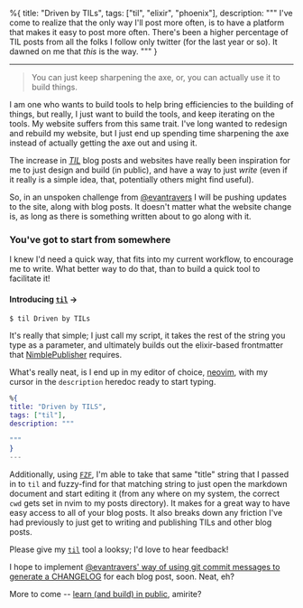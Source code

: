 %{
title: "Driven by TILs",
tags: ["til", "elixir", "phoenix"],
description: """
I've come to realize that the only way I'll post more often, is to have a
platform that makes it easy to post more often. There's been a higher
percentage of TIL posts from all the folks I follow only twitter (for the last
year or so). It dawned on me that _this_ is the way.
"""
}

---

> You can just keep sharpening the axe, or, you can actually use it to build things.

I am one who wants to build tools to help bring efficiencies to the building of things, but really, I just want to build the tools, and keep iterating on the tools. My website suffers from this same trait. I've long wanted to redesign and rebuild my website, but I just end up spending time sharpening the axe instead of actually getting the axe out and using it.

The increase in [_TIL_](https://dictionary.cambridge.org/us/dictionary/english/til) blog posts and websites have really been inspiration for me to just design and build (in public), and have a way to just _write_ (even if it really is a simple idea, that, potentially others might find useful).

So, in an unspoken challenge from [@evantravers](https://evantravers.com) I will be pushing updates to the site, along with blog posts. It doesn't matter what the website change is, as long as there is something written about to go along with it.

### You've got to start from somewhere

I knew I'd need a quick way, that fits into my current workflow, to encourage me to write. What better way to do that, than to build a quick tool to facilitate it!

#### Introducing [`til`](https://github.com/megalithic/dotfiles/blob/main/bin/til) ->

```bash
$ til Driven by TILs
```

It's really that simple; I just call my script, it takes the rest of the string you type as a parameter, and ultimately builds out the elixir-based frontmatter that [NimblePublisher](https://github.com/dashbitco/nimble_publisher) requires.

What's really neat, is I end up in my editor of choice, [neovim](https://github.com/neovim/neovim), with my cursor in the `description` heredoc ready to start typing.

```elixir
%{
title: "Driven by TILS",
tags: ["til"],
description: """

"""
}
---
```

Additionally, using [`FZF`](https://github.com/junegunn/fzf), I'm able to take that same "title" string that I passed in to `til` and fuzzy-find for that matching string to just open the markdown document and start editing it (from any where on my system, the correct `cwd` gets set in nvim to my posts directory). It makes for a great way to have easy access to all of your blog posts. It also breaks down any friction I've had previously to just get to writing and publishing TILs and other blog posts.

Please give my [`til`](https://github.com/megalithic/dotfiles/blob/main/bin/til) tool a looksy; I'd love to hear feedback!

I hope to implement [@evantravers' way of using git commit messages to generate a CHANGELOG](https://evantravers.com/articles/2019/11/08/using-git-to-generate-a-changelog-for-your-blog/) for each blog post, soon. Neat, eh?

More to come -- [learn (and build) in public](https://www.swyx.io/learn-in-public/), amirite?

